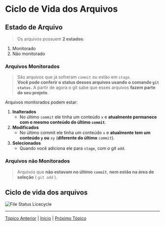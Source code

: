 # Ciclo de Vida dos Arquivos

## Estado de Arquivo
> Os arquivos possuem **2 estados**:  
1. Monitorado
2. Não monitorado

### Arquivos Monitorados
> São arquivos que já sofreram `commit` ou estão em `stage`.  
**Você pode conferir o status desses arquivos usando o comando `git status`.**
A partir de agora o git sabe que esses arquivos **fazem parte do seu projeto**.

Arquivos monitorados podem estar:
1. **Inalterados**
    * No último `commit` ele tinha um conteúdo `x` e **atualmente permanece com o mesmo conteúdo do último `commit`**.
2. **Modificados**
    * No último commit ele tinha um conteúdo `x` e **atualmente tem um conteúdo `y` ou** `xy` (**diferente do último** `commit`).
3. **Selecionados**
    * Quando você adiciona ele para `stage`, com o git `add`.

### Arquivos não Monitorados
> Arquivos que **não estavam no último `commit`**, **nem estão na área de seleção** ( `git add` ).

## Ciclo de vida dos arquivos

![File Status Licecycle](https://th.bing.com/th/id/R.440edcf13b2028ba30c03d94fbeaacaa?rik=JkwZslcM0qJEbA&riu=http%3a%2f%2fblog.4linux.com.br%2fwp-content%2fuploads%2f2017%2f07%2fGit_ciclo.vida_.png&ehk=ztDLfdWuEyYrBbAM%2b%2biV2HUE%2fwYnUHkNem64SxKDhO8%3d&risl=&pid=ImgRaw&r=0)

---

[Tópico Anterior](PrincipaisComandosNoTerminal.md) | [Início](README.md) | [Próximo Tópico]()